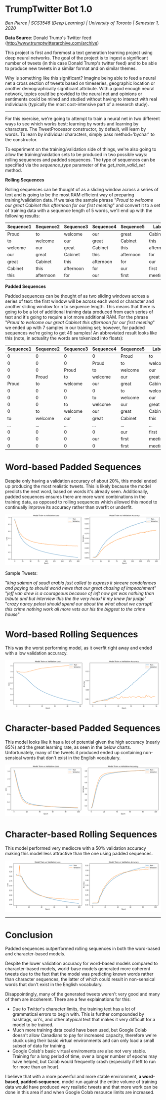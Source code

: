 # TrumpTwitter Bot 1.0

*Ben Pierce  |  SCS3546 (Deep Learning)  |  University of Toronto  |    Semester 1, 2020*

**Data Source**: Donald Trump's Twitter feed (http://www.trumptwitterarchive.com/archive)

This project is first and foremost a text generation learning project using deep neural networks. The goal of the project is to ingest a significant number of tweets (in this case Donald Trump's twitter feed) and to be able to produce new tweets in a similar format and on similar themes.

Why is something like this significant? Imagine being able to feed a neural net a cross section of tweets based on timeseries, geographic location or another demographically significant attribute. With a good enough neural network, topics could be provided to the neural net and opinions or sentiments could be mined and studied without having to interact with real individuals (typically the most cost-intensive part of a research study).

---

For this exercise, we're going to attempt to train a neural net in two different ways to see which works best: learning by words and learning by characters. The TweetProcessor constructor, by default, will learn by words. To learn by individual characters, simply pass method='bychar' to the constructor.

To experiment on the training/validation side of things, we're also going to allow the training/vaidation sets to be produced in two possible ways: rolling sequences and padded sequences. The type of sequences can be specified via the *sequence_type* parameter of the *get_train_valid_set* method.

**Rolling Sequences** 

Rolling sequences can be thought of as a sliding window across a series of text and is going to be the most RAM efficient way of preparing training/validation data. If we take the sample phrase "*Proud to welcome our great Cabinet this afternoon for our first meeting*" and convert it to a set of training data with a sequence length of 5 words, we'll end up with the following results:

Sequence1 | Sequence2 | Sequence3 | Sequence4 | Sequence5 | Label
--- | --- | --- | --- | --- | ---
Proud | to | welcome | our | great | Cabinet
to | welcome | our | great | Cabinet | this
welcome | our | great | Cabinet | this | afternoon
our | great | Cabinet | this | afternoon | for
great | Cabinet | this | afternoon | for | our
Cabinet | this | afternoon | for | our | first
this | afternoon | for | our | first | meeting

**Padded Sequences**

Padded sequences can be thought of as two sliding windows across a series of text: the first window will be across each word or character and another sliding window for n to sequence length. This means that there is going to be a lot of additional training data produced from each series of text and it's going to require a lot more additional RAM. For the phrase "*Proud to welcome our great Cabinet this afternoon for our first meeting*" we ended up with 7 samples in our training set; however, for padded sequences we're going to get 49 samples! An abbreviated result looks like this (note, in actuality the words are tokenized into floats):

Sequence1 | Sequence2 | Sequence3 | Sequence4 | Sequence5 | Label
--- | --- | --- | --- | --- | ---
0 | 0 | 0 | 0 | Proud | to
0 | 0 | 0 | Proud | to | welcome
0 | 0 | Proud | to | welcome | our
0 | Proud | to | welcome | our | great
Proud | to | welcome | our | great | Cabinet
0 | 0 | 0 | 0 | to | welcome
0 | 0 | 0 | to | welcome | our
0 | 0 | to | welcome | our | great
0 | to | welcome | our | great | Cabinet
to | welcome | our | great | Cabinet | this
... | ... | ... | ... | ... | ...
0 | 0 | 0 | 0 | our | first
0 | 0 | 0 | our | first | meeting
0 | 0 | 0 | 0 | first | meeting

# Word-based Padded Sequences

Despite only having a validation accuracy of about 20%, this model ended up producing the most realistic tweets. This is likely because the model predicts the next word, based on words it's already seen. Additionally, padded sequences ensures there are more word combinations in the training data, as opposed to rolling sequences which allowed this model to continually improve its accuracy rather than overfit or underfit.

![Loss & Accuracy over Epoch](https://github.com/benpierce/trumptwitter/raw/master/experiment1_chart.png)

Sample Tweets:

"*king salman of saudi arabia just called to express it sincere condolences and paying to should world news that our great chasing of impeachment*"
"*jeff van drew is a courageous because of left now get was nothing than tribute and but interview this the the very hoax! it my knew far judge*"
"*crazy nancy pelosi should spend our about the what about we corrupt! this crime nothing work all more vets our his the biggest to the crime house*"

# Word-based Rolling Sequences

This was the worst performing model, as it overfit right away and ended with a low validation accuracy.

![Loss & Accuracy over Epoch](https://github.com/benpierce/trumptwitter/raw/master/experiment2_chart.png)

# Character-based Padded Sequences

This model looks like it has a lot of potential given the high accuracy (nearly 85%) and the great learning rate, as seen in the below charts. Unfortunately, many of the tweets it produced ended up containing non-sensical words that don't exist in the English vocabulary.

![Loss & Accuracy over Epoch](https://github.com/benpierce/trumptwitter/raw/master/experiment3_chart.png)

# Character-based Rolling Sequences

This model performed very mediocre with a 50% validation accuracy making this model less attractive than the one using padded sequences.

![Loss & Accuracy over Epoch](https://github.com/benpierce/trumptwitter/raw/master/experiment4_chart.png)

---

# Conclusion

Padded sequences outperformed rolling sequences in both the word-based and character-based models.

Despite the lower validation accuracy for word-based models compared to character-based models, world-base models generated more coherent tweets due to the fact that the model was predicting known words rather than character sequences, the latter of which could result in non-sensical words that don't exist in the English vocabulary.

Disappointingly, many of the generated tweets weren't very good and many of them are incoherent. There are a few explainations for this:

* Due to Twitter's character limits, the training text has a lot of grammatical errors to begin with. This is further compounded by hashtags, uri's, and other atypical text that makes it very difficult for a model to be trained. 
* Much more training data could have been used, but Google Colab doesn't allow Canadians to pay for increased capacity, therefore we're stuck using their basic virtual environments and can only load a small subset of data for training.
* Google Colab's basic virtual enviroments are also not very stable. Training for a long period of time, over a longer number of epochs may have helped, but Colab would frequently crash (especially if left to run for more than an hour).

I believe that with a more powerful and more stable environment, **a word-based, padded-sequence**, model run against the entire volume of training data would have produced very realistic tweets and that more work can be done in this area if and when Google Colab resource limits are increased.
